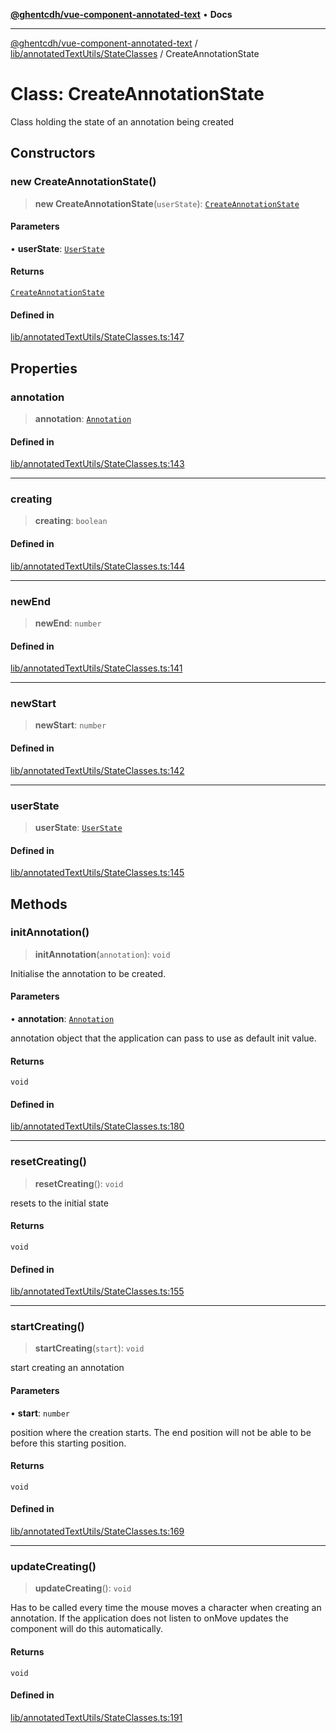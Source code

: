 [**@ghentcdh/vue-component-annotated-text**](../../../../README.md) • **Docs**

***

[@ghentcdh/vue-component-annotated-text](../../../../modules.md) / [lib/annotatedTextUtils/StateClasses](../README.md) / CreateAnnotationState

# Class: CreateAnnotationState

Class holding the state of an annotation being created

## Constructors

### new CreateAnnotationState()

> **new CreateAnnotationState**(`userState`): [`CreateAnnotationState`](CreateAnnotationState.md)

#### Parameters

• **userState**: [`UserState`](UserState.md)

#### Returns

[`CreateAnnotationState`](CreateAnnotationState.md)

#### Defined in

[lib/annotatedTextUtils/StateClasses.ts:147](https://github.com/GhentCDH/vue_component_annotated_text/blob/d7f662fc6e4815223b2966a3f98cd4c1fa9a5954/src/lib/annotatedTextUtils/StateClasses.ts#L147)

## Properties

### annotation

> **annotation**: [`Annotation`](../../../../types/Annotation/interfaces/Annotation.md)

#### Defined in

[lib/annotatedTextUtils/StateClasses.ts:143](https://github.com/GhentCDH/vue_component_annotated_text/blob/d7f662fc6e4815223b2966a3f98cd4c1fa9a5954/src/lib/annotatedTextUtils/StateClasses.ts#L143)

***

### creating

> **creating**: `boolean`

#### Defined in

[lib/annotatedTextUtils/StateClasses.ts:144](https://github.com/GhentCDH/vue_component_annotated_text/blob/d7f662fc6e4815223b2966a3f98cd4c1fa9a5954/src/lib/annotatedTextUtils/StateClasses.ts#L144)

***

### newEnd

> **newEnd**: `number`

#### Defined in

[lib/annotatedTextUtils/StateClasses.ts:141](https://github.com/GhentCDH/vue_component_annotated_text/blob/d7f662fc6e4815223b2966a3f98cd4c1fa9a5954/src/lib/annotatedTextUtils/StateClasses.ts#L141)

***

### newStart

> **newStart**: `number`

#### Defined in

[lib/annotatedTextUtils/StateClasses.ts:142](https://github.com/GhentCDH/vue_component_annotated_text/blob/d7f662fc6e4815223b2966a3f98cd4c1fa9a5954/src/lib/annotatedTextUtils/StateClasses.ts#L142)

***

### userState

> **userState**: [`UserState`](UserState.md)

#### Defined in

[lib/annotatedTextUtils/StateClasses.ts:145](https://github.com/GhentCDH/vue_component_annotated_text/blob/d7f662fc6e4815223b2966a3f98cd4c1fa9a5954/src/lib/annotatedTextUtils/StateClasses.ts#L145)

## Methods

### initAnnotation()

> **initAnnotation**(`annotation`): `void`

Initialise the annotation to be created.

#### Parameters

• **annotation**: [`Annotation`](../../../../types/Annotation/interfaces/Annotation.md)

annotation object that the application can pass to use
as default init value.

#### Returns

`void`

#### Defined in

[lib/annotatedTextUtils/StateClasses.ts:180](https://github.com/GhentCDH/vue_component_annotated_text/blob/d7f662fc6e4815223b2966a3f98cd4c1fa9a5954/src/lib/annotatedTextUtils/StateClasses.ts#L180)

***

### resetCreating()

> **resetCreating**(): `void`

resets to the initial state

#### Returns

`void`

#### Defined in

[lib/annotatedTextUtils/StateClasses.ts:155](https://github.com/GhentCDH/vue_component_annotated_text/blob/d7f662fc6e4815223b2966a3f98cd4c1fa9a5954/src/lib/annotatedTextUtils/StateClasses.ts#L155)

***

### startCreating()

> **startCreating**(`start`): `void`

start creating an annotation

#### Parameters

• **start**: `number`

position where the creation starts. The end position will not
be able to be before this starting position.

#### Returns

`void`

#### Defined in

[lib/annotatedTextUtils/StateClasses.ts:169](https://github.com/GhentCDH/vue_component_annotated_text/blob/d7f662fc6e4815223b2966a3f98cd4c1fa9a5954/src/lib/annotatedTextUtils/StateClasses.ts#L169)

***

### updateCreating()

> **updateCreating**(): `void`

Has to be called every time the mouse moves a character when creating an
annotation. If the application does not listen to onMove updates the
component will do this automatically.

#### Returns

`void`

#### Defined in

[lib/annotatedTextUtils/StateClasses.ts:191](https://github.com/GhentCDH/vue_component_annotated_text/blob/d7f662fc6e4815223b2966a3f98cd4c1fa9a5954/src/lib/annotatedTextUtils/StateClasses.ts#L191)
